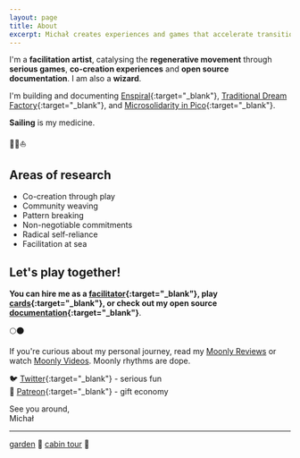 ```yaml
---
layout: page
title: About
excerpt: Michał creates experiences and games that accelerate transition towards a regenerative way of living.
---
```


I'm a **facilitation artist**, catalysing the **regenerative movement** through **serious games**, **co-creation experiences** and **open source documentation**. I am also a **wizard**.

I'm building and documenting [Enspiral](https://enspiral.com){:target="_blank"}, [Traditional Dream Factory](https://traditionaldreamfactory.com){:target="_blank"}, and [Microsolidarity in Pico](https://pico.microsolidarity.cc){:target="_blank"}.

**Sailing** is my medicine.

🌳✨⛵️

## Areas of research

- Co-creation through play
- Community weaving
- Pattern breaking
- Non-negotiable commitments
- Radical self-reliance
- Facilitation at sea

## Let's play together!

**You can hire me as a [facilitator](/facilitation){:target="_blank"}, play [cards](/cards){:target="_blank"}, or check out my open source [documentation](/documentation){:target="_blank"}**.

🌕🌑

If you're curious about my personal journey, read my [Moonly Reviews](/moonly-reviews) or watch [Moonly Videos](/moonly-video). Moonly rhythms are dope.

🐦 [Twitter](https://twitter.com/michalkorzonek/){:target="_blank"} - serious fun<br>
🎁 [Patreon](https://www.patreon.com/michalkorzonek/){:target="_blank"} - gift economy

See you around,<br>
Michał

---
[garden](/garden) 🌳 [cabin tour](/cabin) 🏡